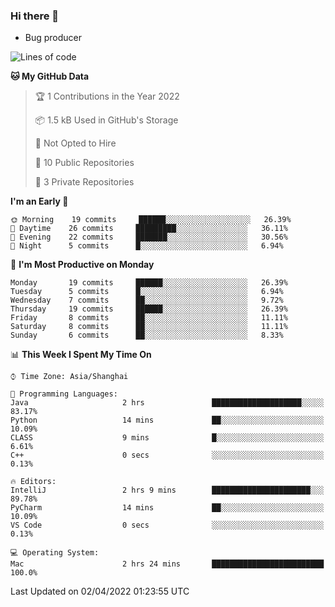 ### Hi there 👋
* Bug producer
<!--START_SECTION:waka-->
![Lines of code](https://img.shields.io/badge/From%20Hello%20World%20I%27ve%20Written-3%20Thousand%20lines%20of%20code-blue)

**🐱 My GitHub Data** 

> 🏆 1 Contributions in the Year 2022
 > 
> 📦 1.5 kB Used in GitHub's Storage 
 > 
> 🚫 Not Opted to Hire
 > 
> 📜 10 Public Repositories 
 > 
> 🔑 3 Private Repositories  
 > 
**I'm an Early 🐤** 

```text
🌞 Morning    19 commits     ██████░░░░░░░░░░░░░░░░░░░   26.39% 
🌆 Daytime    26 commits     █████████░░░░░░░░░░░░░░░░   36.11% 
🌃 Evening    22 commits     ███████░░░░░░░░░░░░░░░░░░   30.56% 
🌙 Night      5 commits      █░░░░░░░░░░░░░░░░░░░░░░░░   6.94%

```
📅 **I'm Most Productive on Monday** 

```text
Monday       19 commits     ██████░░░░░░░░░░░░░░░░░░░   26.39% 
Tuesday      5 commits      █░░░░░░░░░░░░░░░░░░░░░░░░   6.94% 
Wednesday    7 commits      ██░░░░░░░░░░░░░░░░░░░░░░░   9.72% 
Thursday     19 commits     ██████░░░░░░░░░░░░░░░░░░░   26.39% 
Friday       8 commits      ██░░░░░░░░░░░░░░░░░░░░░░░   11.11% 
Saturday     8 commits      ██░░░░░░░░░░░░░░░░░░░░░░░   11.11% 
Sunday       6 commits      ██░░░░░░░░░░░░░░░░░░░░░░░   8.33%

```


📊 **This Week I Spent My Time On** 

```text
⌚︎ Time Zone: Asia/Shanghai

💬 Programming Languages: 
Java                     2 hrs               ████████████████████░░░░░   83.17% 
Python                   14 mins             ██░░░░░░░░░░░░░░░░░░░░░░░   10.09% 
CLASS                    9 mins              █░░░░░░░░░░░░░░░░░░░░░░░░   6.61% 
C++                      0 secs              ░░░░░░░░░░░░░░░░░░░░░░░░░   0.13%

🔥 Editors: 
IntelliJ                 2 hrs 9 mins        ██████████████████████░░░   89.78% 
PyCharm                  14 mins             ██░░░░░░░░░░░░░░░░░░░░░░░   10.09% 
VS Code                  0 secs              ░░░░░░░░░░░░░░░░░░░░░░░░░   0.13%

💻 Operating System: 
Mac                      2 hrs 24 mins       █████████████████████████   100.0%

```


 Last Updated on 02/04/2022 01:23:55 UTC
<!--END_SECTION:waka-->
